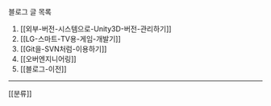 블로그 글 목록

1. [[외부-버전-시스템으로-Unity3D-버전-관리하기]]
1. [[LG-스마트-TV용-게임-개발기]]
1. [[Git을-SVN처럼-이용하기]]
1. [[오버엔지니어링]]
1. [[블로그-이전]]

* * *

[[분류]]
